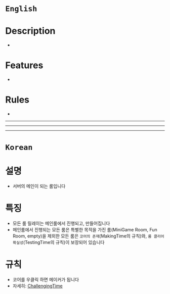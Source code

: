 # `English`
# Description
- 

# Features
- 

# Rules
- 

---
---
---
# `Korean`
# 설명
- 서버의 메인이 되는 룸입니다

# 특징
- 모든 룸 릴레이는 메인룸에서 진행되고, 만들어집니다
- 메인룸에서 진행되는 모든 룸은 특별한 목적을 가진 룸(MiniGame Room, Fun Room, empty)을 제외한 모든 룸은 `코어의 존재`(MakingTime의 규칙)와, `룸 클리어 확실성`(TestingTime의 규칙)이 보장되어 있습니다

# 규칙
- 코어를 우클릭 하면 메이커가 됩니다
- 자세히: [ChallengingTime](ChallengingTime.md)





